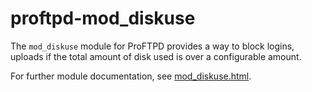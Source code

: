 proftpd-mod_diskuse
===================

The `mod_diskuse` module for ProFTPD provides a way to block logins, uploads if
the total amount of disk used is over a configurable amount.

For further module documentation, see [mod_diskuse.html](https://htmlpreview.github.io/?https://github.com/Castaglia/proftpd-mod_diskuse/blob/master/mod_diskuse.html).
